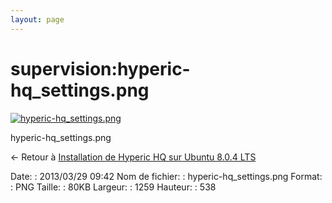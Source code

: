 ```yaml
---
layout: page
---
```


supervision:hyperic-hq\_settings.png
====================================

[![hyperic-hq\_settings.png](..//assets/media/supervision/hyperic-hq_settings.png@cache=&w=900&h=384 "hyperic-hq_settings.png")](..//assets/media/supervision/hyperic-hq_settings.png@cache= "Afficher le fichier original")

hyperic-hq\_settings.png

← Retour à [Installation de Hyperic HQ sur Ubuntu 8.0.4
LTS](../../various/hyperic-ubuntu-install.html "various:hyperic-ubuntu-install")

Date:
:   2013/03/29 09:42
Nom de fichier:
:   hyperic-hq\_settings.png
Format:
:   PNG
Taille:
:   80KB
Largeur:
:   1259
Hauteur:
:   538

